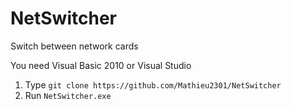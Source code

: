 # NetSwitcher
Switch between network cards

You need Visual Basic 2010 or Visual Studio

1. Type `git clone https://github.com/Mathieu2301/NetSwitcher`
2. Run `NetSwitcher.exe` 
